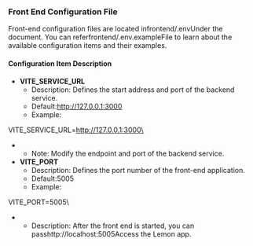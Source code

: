 ### Front End Configuration File

Front-end configuration files are located infrontend/.envUnder the document. You can referfrontend/.env.exampleFile to learn about the available configuration items and their examples.

#### Configuration Item Description

* **VITE\_SERVICE\_URL**
  * Description: Defines the start address and port of the backend service.
  * Default:http://127.0.0.1:3000
  * Example:

VITE\_SERVICE\_URL=http://127.0.0.1:3000\


*
  * Note: Modify the endpoint and port of the backend service.
* **VITE\_PORT**
  * Description: Defines the port number of the front-end application.
  * Default:5005
  * Example:

VITE\_PORT=5005\


*
  * Description: After the front end is started, you can passhttp://localhost:5005Access the Lemon app.
